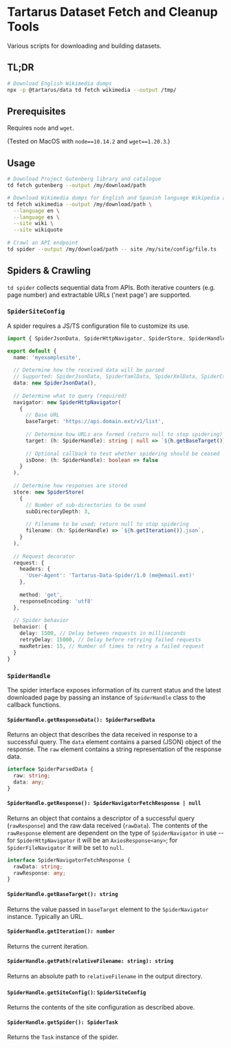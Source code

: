 # Tartarus Dataset Fetch and Cleanup Tools

Various scripts for downloading and building datasets.

## TL;DR

```bash
# Download English Wikimedia dumps
npx -p @tartarus/data td fetch wikimedia --output /tmp/
```


## Prerequisites

Requires `node` and `wget`.

(Tested on MacOS with `node==10.14.2` and `wget==1.20.3`.)



## Usage

```bash
# Download Project Gutenberg library and catalogue
td fetch gutenberg --output /my/download/path

# Download Wikimedia dumps for English and Spanish language Wikipedia and Wikiquote 
td fetch wikimedia --output /my/download/path \
  --language en \
  --language es \
  --site wiki \
  --site wikiquote
  
# Crawl an API endpoint
td spider --output /my/download/path -- site /my/site/config/file.ts  
```

## Spiders & Crawling

`td spider` collects sequential data from APIs. Both iterative counters (e.g. page number) and
extractable URLs ('next page') are supported.


### `SpiderSiteConfig`

A spider requires a JS/TS configuration file to customize its use.

```ts
import { SpiderJsonData, SpiderHttpNavigator, SpiderStore, SpiderHandle } from '@tartarus/data' 

export default {
  name: 'myexamplesite',
  
  // Determine how the received data will be parsed
  // Supported: SpiderJsonData, SpiderYamlData, SpiderXmlData, SpiderCsvData, SpiderHtmlData, SpiderTextData
  data: new SpiderJsonData(),
  
  // Determine what to query (required)
  navigator: new SpiderHttpNavigator(
    {
      // Base URL
      baseTarget: 'https://api.domain.ext/v1/list',
      
      // Determine how URLs are formed (return null to stop spidering)
      target: (h: SpiderHandle): string | null => `${h.getBaseTarget()}&page=${h.getIteration()}`,
      
      // Optional callback to test whether spidering should be ceased
      isDone: (h: SpiderHandle): boolean => false
    }
  ),
  
  // Determine how responses are stored
  store: new SpiderStore(
    {
      // Number of sub-directories to be used 
      subDirectoryDepth: 3,
      
      // Filename to be used; return null to stop spidering
      filename: (h: SpiderHandle) => `${h.getIteration()}.json`,
    }
  ),
  
  // Request decorator
  request: {
    headers: {
      'User-Agent': 'Tartarus-Data-Spider/1.0 (me@email.ext)'
    },
    
    method: 'get',
    responseEncoding: 'utf8'
  },
  
  // Spider behavior
  behavior: {
    delay: 1500, // Delay between requests in milliseconds
    retryDelay: 15000, // Delay before retrying failed requests
    maxRetries: 15, // Number of times to retry a failed request 
  }
}
``` 


### `SpiderHandle`

The spider interface exposes information of its current status and the latest downloaded page by passing an instance of
`SpiderHandle` class to the callback functions.


#### `SpiderHandle.getResponseData(): SpiderParsedData`

Returns an object that describes the data received in response to a successful query.
The `data` element contains a parsed (JSON) object of the response.
The `raw` element contains a string representation of the response data. 

```ts
interface SpiderParsedData {
  raw: string;
  data: any;
}
```


#### `SpiderHandle.getResponse(): SpiderNavigatorFetchResponse | null`

Returns an object that contains a descriptor of a successful query (`rawResponse`) and the raw data received (`rawData`).
The contents of the `rawResponse` element are dependent on the type of `SpiderNavigator` in use -- for `SpiderHttpNavigator`
it will be an `AxiosResponse<any>`; for `SpiderFileNavigator` it will be set to `null`.  

```ts
interface SpiderNavigatorFetchResponse {
  rawData: string;
  rawResponse: any;
}
```

#### `SpiderHandle.getBaseTarget(): string`

Returns the value passed in `baseTarget` element to the `SpiderNavigator` instance. Typically an URL.

#### `SpiderHandle.getIteration(): number`

Returns the current iteration.

#### `SpiderHandle.getPath(relativeFilename: string): string`

Returns an absolute path to `relativeFilename` in the output directory.

#### `SpiderHandle.getSiteConfig()`: `SpiderSiteConfig`

Returns the contents of the site configuration as described above.

#### `SpiderHandle.getSpider(): SpiderTask`

Returns the `Task` instance of the spider. 


